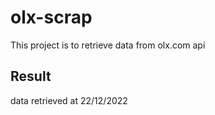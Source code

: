 # olx-scrap
This project is to retrieve data from olx.com api

## Result
data retrieved at 22/12/2022
